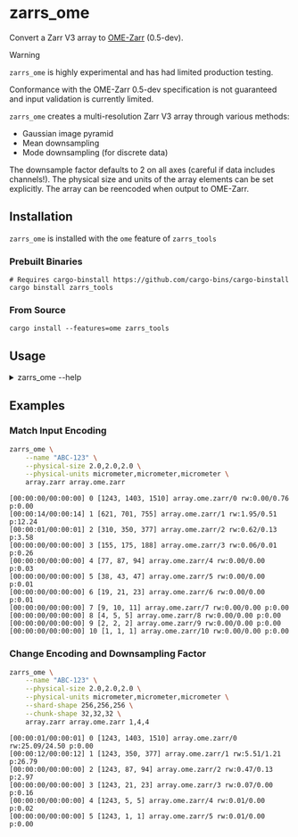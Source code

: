 # zarrs_ome

Convert a Zarr V3 array to [OME-Zarr](https://ngff.openmicroscopy.org/latest/index.html) (0.5-dev).

> [!WARNING]
> `zarrs_ome` is highly experimental and has had limited production testing.
>
> Conformance with the OME-Zarr 0.5-dev specification is not guaranteed and input validation is currently limited.

`zarrs_ome` creates a multi-resolution Zarr V3 array through various methods:
 - Gaussian image pyramid
 - Mean downsampling
 - Mode downsampling (for discrete data)

The downsample factor defaults to 2 on all axes (careful if data includes channels!).
The physical size and units of the array elements can be set explicitly.
The array can be reencoded when output to OME-Zarr.

## Installation
`zarrs_ome` is installed with the `ome` feature of `zarrs_tools`

### Prebuilt Binaries
```shell
# Requires cargo-binstall https://github.com/cargo-bins/cargo-binstall
cargo binstall zarrs_tools
```

### From Source
```shell
cargo install --features=ome zarrs_tools
```

## Usage

<details>
<summary>zarrs_ome --help</summary>

```text
Convert a Zarr V3 array to OME-Zarr (0.5-dev)

Usage: zarrs_ome [OPTIONS] <INPUT> <OUTPUT> [DOWNSAMPLE_FACTOR]...

Arguments:
  <INPUT>
          The input array path

  <OUTPUT>
          The output group path

  [DOWNSAMPLE_FACTOR]...
          The downsample factor.
          
          Defaults to 2 on each axis.

Options:
      --max-levels <MAX_LEVELS>
          Maximum number of downsample levels
          
          [default: 10]

      --physical-size <PHYSICAL_SIZE>
          Physical size (per axis)

      --physical-units <PHYSICAL_UNITS>
          Physical units (per axis)

      --name <NAME>
          OME Zarr dataset name

      --no-gaussian
          Disable gaussian smoothing of continuous data

      --discrete
          Do majority downsampling and do not apply gaussian smoothing

      --exists <EXISTS>
          Behaviour if the output exists
          
          [default: overwrite]

          Possible values:
          - overwrite: Overwrite existing files. Useful if the output includes additional non-zarr files to be preserved
          - erase:     Erase the output
          - exit:      Exit if the output already exists

      --group-attributes <GROUP_ATTRIBUTES>
          Attributes (optional).
          
          JSON holding group attributes.

  -d, --data-type <DATA_TYPE>
          The data type as a string
          
          Valid data types:
            - bool
            - int8, int16, int32, int64
            - uint8, uint16, uint32, uint64
            - float16, float32, float64, bfloat16
            - complex64, complex 128
            - r* (raw bits, where * is a multiple of 8)

  -f, --fill-value <FILL_VALUE>
          Fill value. See <https://zarr-specs.readthedocs.io/en/latest/v3/core/v3.0.html#fill-value>
          
          The fill value must be compatible with the data type.
          
          Examples:
            int/uint: 0
            float: 0.0 "NaN" "Infinity" "-Infinity"
            r*: "[0, 255]"

      --separator <SEPARATOR>
          The chunk key encoding separator. Either . or /

  -c, --chunk-shape <CHUNK_SHAPE>
          Chunk shape. A comma separated list of the chunk size along each array dimension.
          
          If any dimension has size zero, it will be set to match the array shape.

  -s, --shard-shape <SHARD_SHAPE>
          Shard shape. A comma separated list of the shard size along each array dimension.
          
          If specified, the array is encoded using the sharding codec.
          If any dimension has size zero, it will be set to match the array shape.

      --array-to-array-codecs <ARRAY_TO_ARRAY_CODECS>
          Array to array codecs.
          
          JSON holding array to array codec metadata.
          
          Examples:
            '[ { "name": "bitround", "configuration": { "keepbits": 9 } } ]'

      --array-to-bytes-codec <ARRAY_TO_BYTES_CODEC>
          Array to bytes codec.
          
          JSON holding array to array codec metadata.
          
          Examples:
            '{ "name": "zfp", "configuration": { "mode": "fixedprecision", "precision": 19 } }'

      --bytes-to-bytes-codecs <BYTES_TO_BYTES_CODECS>
          Bytes to bytes codecs.
          
          JSON holding bytes to bytes codec configurations.
          
          Examples:
            '[ { "name": "blosc", "configuration": { "cname": "blosclz", "clevel": 9, "shuffle": "bitshuffle", "typesize": 2, "blocksize": 0 } } ]'
            '[ { "name": "gzip", "configuration": { "level": 3 } } ]'

      --attributes <ATTRIBUTES>
          Attributes (optional).
          
          JSON holding array attributes.

      --attributes-append <ATTRIBUTES_APPEND>
          Attributes to append (optional).
          
          JSON holding array attributes.

      --chunk-limit <CHUNK_LIMIT>
          The maximum number of chunks concurrently processed.
          
          By default, this is set to the number of CPUs. Consider reducing this for images with large chunk sizes or on systems with low memory availability.

  -h, --help
          Print help (see a summary with '-h')

  -V, --version
          Print version
```

</details>

## Examples

### Match Input Encoding
```bash
zarrs_ome \
    --name "ABC-123" \
    --physical-size 2.0,2.0,2.0 \
    --physical-units micrometer,micrometer,micrometer \
    array.zarr array.ome.zarr
```

```text
[00:00:00/00:00:00] 0 [1243, 1403, 1510] array.ome.zarr/0 rw:0.00/0.76 p:0.00
[00:00:14/00:00:14] 1 [621, 701, 755] array.ome.zarr/1 rw:1.95/0.51 p:12.24
[00:00:01/00:00:01] 2 [310, 350, 377] array.ome.zarr/2 rw:0.62/0.13 p:3.58
[00:00:00/00:00:00] 3 [155, 175, 188] array.ome.zarr/3 rw:0.06/0.01 p:0.26
[00:00:00/00:00:00] 4 [77, 87, 94] array.ome.zarr/4 rw:0.00/0.00 p:0.03
[00:00:00/00:00:00] 5 [38, 43, 47] array.ome.zarr/5 rw:0.00/0.00 p:0.01
[00:00:00/00:00:00] 6 [19, 21, 23] array.ome.zarr/6 rw:0.00/0.00 p:0.01
[00:00:00/00:00:00] 7 [9, 10, 11] array.ome.zarr/7 rw:0.00/0.00 p:0.00
[00:00:00/00:00:00] 8 [4, 5, 5] array.ome.zarr/8 rw:0.00/0.00 p:0.00
[00:00:00/00:00:00] 9 [2, 2, 2] array.ome.zarr/9 rw:0.00/0.00 p:0.00
[00:00:00/00:00:00] 10 [1, 1, 1] array.ome.zarr/10 rw:0.00/0.00 p:0.00
```

### Change Encoding and Downsampling Factor
```bash
zarrs_ome \
    --name "ABC-123" \
    --physical-size 2.0,2.0,2.0 \
    --physical-units micrometer,micrometer,micrometer \
    --shard-shape 256,256,256 \
    --chunk-shape 32,32,32 \
    array.zarr array.ome.zarr 1,4,4
```

```text
[00:00:01/00:00:01] 0 [1243, 1403, 1510] array.ome.zarr/0 rw:25.09/24.50 p:0.00
[00:00:12/00:00:12] 1 [1243, 350, 377] array.ome.zarr/1 rw:5.51/1.21 p:26.79
[00:00:00/00:00:00] 2 [1243, 87, 94] array.ome.zarr/2 rw:0.47/0.13 p:2.97
[00:00:00/00:00:00] 3 [1243, 21, 23] array.ome.zarr/3 rw:0.07/0.00 p:0.16
[00:00:00/00:00:00] 4 [1243, 5, 5] array.ome.zarr/4 rw:0.01/0.00 p:0.02
[00:00:00/00:00:00] 5 [1243, 1, 1] array.ome.zarr/5 rw:0.01/0.00 p:0.00
```
